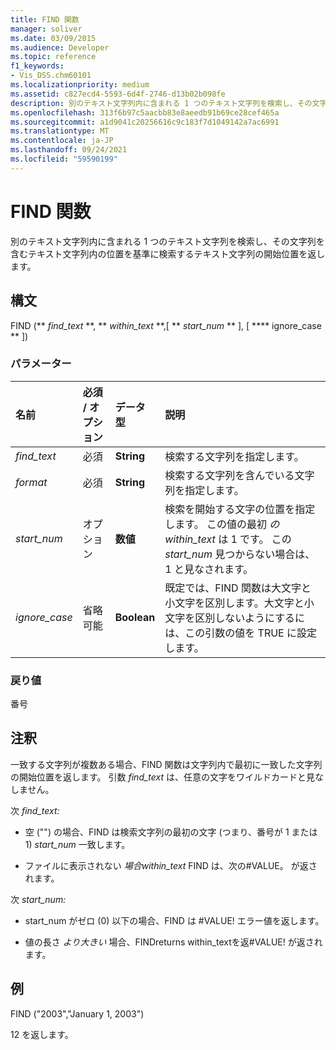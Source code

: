 ```yaml
---
title: FIND 関数
manager: soliver
ms.date: 03/09/2015
ms.audience: Developer
ms.topic: reference
f1_keywords:
- Vis_DSS.chm60101
ms.localizationpriority: medium
ms.assetid: c827ecd4-5593-6d4f-2746-d13b02b098fe
description: 別のテキスト文字列内に含まれる 1 つのテキスト文字列を検索し、その文字列を含むテキスト文字列内の位置を基準に検索するテキスト文字列の開始位置を返します。
ms.openlocfilehash: 313f6b97c5aacbb83e8aeedb91b69ce28cef465a
ms.sourcegitcommit: a1d9041c20256616c9c183f7d1049142a7ac6991
ms.translationtype: MT
ms.contentlocale: ja-JP
ms.lasthandoff: 09/24/2021
ms.locfileid: "59590199"
---
```

# <a name="find-function"></a>FIND 関数

別のテキスト文字列内に含まれる 1 つのテキスト文字列を検索し、その文字列を含むテキスト文字列内の位置を基準に検索するテキスト文字列の開始位置を返します。
  
## <a name="syntax"></a>構文

FIND (** *find_text* **, ** *within_text* **,[ ** *start_num* ** ], [ **** ignore_case ** ]) 
  
### <a name="parameters"></a>パラメーター

|**名前**|**必須 / オプション**|**データ型**|**説明**|
|:-----|:-----|:-----|:-----|
| _find_text_ <br/> |必須  <br/> |**String** <br/> |検索する文字列を指定します。  <br/> |
| _format_ <br/> |必須  <br/> |**String** <br/> |検索する文字列を含んでいる文字列を指定します。  <br/> |
| _start_num_ <br/> |オプション  <br/> |**数値** <br/> |検索を開始する文字の位置を指定します。 この値の最初  _のwithin_text_ は 1 です。 この  _start_num_ 見つからない場合は、1 と見なされます。  <br/> |
| _ignore_case_ <br/> |省略可能  <br/> |**Boolean** <br/> |既定では、FIND 関数は大文字と小文字を区別します。大文字と小文字を区別しないようにするには、この引数の値を TRUE に設定します。  <br/> |
   
### <a name="return-value"></a>戻り値

番号
  
## <a name="remarks"></a>注釈

一致する文字列が複数ある場合、FIND 関数は文字列内で最初に一致した文字列の開始位置を返します。 引数  _find_text_ は、任意の文字をワイルドカードと見なしません。 
  
次 _find_text:_
  
-  空 ("") の場合、FIND は検索文字列の最初の文字 (つまり、番号が 1 または 1)  _start_num_ 一致します。 
    
- ファイルに表示されない  _場合within_text_ FIND は、次の#VALUE。 が返されます。 
    
次 _start_num:_
  
- start_num がゼロ (0) 以下の場合、FIND は #VALUE! エラー値を返します。 
    
- 値の長さ  _より大きい_ 場合、FINDreturns within_textを返#VALUE! が返されます。 
    
## <a name="example"></a>例

FIND ("2003","January 1, 2003") 
  
12 を返します。 
  

